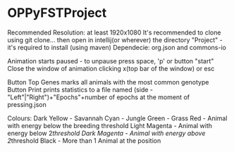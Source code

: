 # OPPyFSTProject

Recommended Resolution: at least 1920x1080
It's recommended  to clone using git clone... then open in intellij(or wherever) the directory "Project" - it's required to install (using maven) Dependecie: org.json and commons-io


Animation starts paused - to unpause press space, 'p' or button "start"
Close the window of animation clicking x(top bar of the window) or esc

Button Top Genes marks all animals with the most common genotype
Button Print prints statistics to a file named (side - "Left"|"Right")+"Epochs"+number of epochs at the moment of pressing.json


Colours:
Dark Yellow - Savannah
Cyan - Jungle
Green - Grass
Red - Animal with energy below the breeding threshold
Light Magenta - Animal with energy below 2*threshold
Dark Magenta - Animal with energy above 2*threshold
Black - More than 1 Animal at the position


